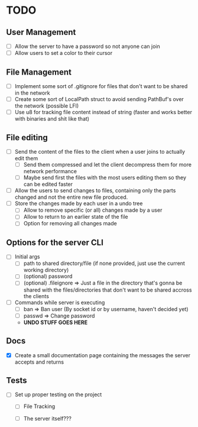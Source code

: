 # TODO
## User Management
- [ ] Allow the server to have a password so not anyone can join
- [ ] Allow users to set a color to their cursor

## File Management
- [ ] Implement some sort of .gitignore for files that don't want to be shared in the network
- [ ] Create some sort of LocalPath struct to avoid sending PathBuf's over the network (possible LFI)
- [ ] Use u8 for tracking file content instead of string (faster and works better with binaries and shit like that)

## File editing
- [ ] Send the content of the files to the client when a user joins to actually edit them
    - [ ] Send them compressed and let the client decompress them for more network performance
    - [ ] Maybe send first the files with the most users editing them so they can be edited faster
- [ ] Allow the users to send changes to files, containing only the parts changed and not the entire new file produced.
- [ ] Store the changes made by each user in a undo tree
    - [ ] Allow to remove specific (or all) changes made by a user
    - [ ] Allow to return to an earlier state of the file
    - [ ] Option for removing all changes made

## Options for the server CLI
- [ ] Initial args
    - [ ] path to shared directory/file (if none provided, just use the current working directory)
    - [ ] (optional) password
    - [ ] (optional) .fileignore => Just a file in the directory that's gonna be 
            shared with the files/directories that don't want to be shared accross the clients
- [ ] Commands while server is executing
    - [ ] ban => Ban user (By socket id or by username, haven't decided yet)
    - [ ] passwd => Change password
    - **UNDO STUFF GOES HERE**

## Docs
- [X] Create a small documentation page containing the messages the server accepts and returns

## Tests
- [ ] Set up proper testing on the project
    - [ ] File Tracking
    - [ ] The server itself???


